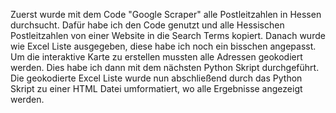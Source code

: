 Zuerst wurde mit dem Code "Google Scraper" alle Postleitzahlen in Hessen durchsucht. Dafür habe ich den Code genutzt und alle Hessischen Postleitzahlen von einer Website in die Search Terms kopiert. Danach wurde wie Excel Liste ausgegeben, diese habe ich noch ein bisschen angepasst. Um die interaktive Karte zu erstellen mussten alle Adressen geokodiert werden. Dies habe ich dann mit dem nächsten Python Skript durchgeführt. Die geokodierte Excel Liste wurde nun abschließend durch das Python Skript zu einer HTML Datei umformatiert, wo alle Ergebnisse angezeigt werden.
